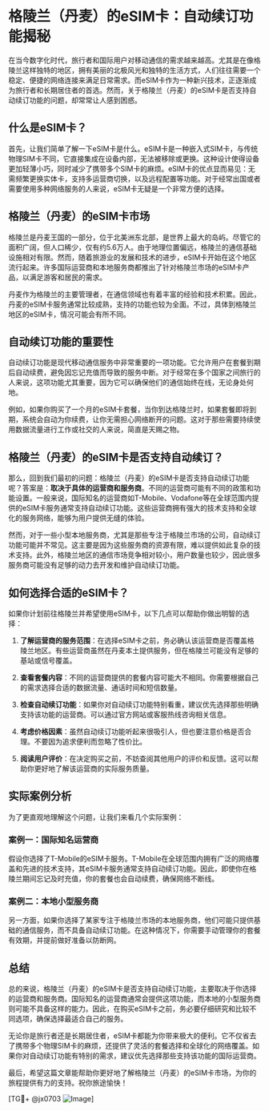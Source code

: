 # 格陵兰（丹麦）的eSIM卡：自动续订功能揭秘

在当今数字化时代，旅行者和国际用户对移动通信的需求越来越高。尤其是在像格陵兰这样独特的地区，拥有美丽的北极风光和独特的生活方式，人们往往需要一个稳定、便捷的网络连接来满足日常需求。而eSIM卡作为一种新兴技术，正逐渐成为旅行者和长期居住者的首选。然而，关于格陵兰（丹麦）的eSIM卡是否支持自动续订功能的问题，却常常让人感到困惑。

## 什么是eSIM卡？

首先，让我们简单了解一下eSIM卡是什么。eSIM卡是一种嵌入式SIM卡，与传统物理SIM卡不同，它直接集成在设备内部，无法被移除或更换。这种设计使得设备更加轻薄小巧，同时减少了携带多个SIM卡的麻烦。eSIM卡的优点显而易见：无需频繁更换实体卡，支持多运营商切换，以及远程配置等功能。对于经常出国或者需要使用多种网络服务的人来说，eSIM卡无疑是一个非常方便的选择。

## 格陵兰（丹麦）的eSIM卡市场

格陵兰是丹麦王国的一部分，位于北美洲东北部，是世界上最大的岛屿。尽管它的面积广阔，但人口稀少，仅有约5.6万人。由于地理位置偏远，格陵兰的通信基础设施相对有限。然而，随着旅游业的发展和技术的进步，eSIM卡开始在这个地区流行起来。许多国际运营商和本地服务商都推出了针对格陵兰市场的eSIM卡产品，以满足游客和居民的需求。

丹麦作为格陵兰的主要管理者，在通信领域也有着丰富的经验和技术积累。因此，丹麦的eSIM卡服务通常比较成熟，支持的功能也较为全面。不过，具体到格陵兰地区的eSIM卡，情况可能会有所不同。

## 自动续订功能的重要性

自动续订功能是现代移动通信服务中非常重要的一项功能。它允许用户在套餐到期后自动续费，避免因忘记充值而导致的服务中断。对于经常在多个国家之间旅行的人来说，这项功能尤其重要，因为它可以确保他们的通信始终在线，无论身处何地。

例如，如果你购买了一个月的eSIM卡套餐，当你到达格陵兰时，如果套餐即将到期，系统会自动为你续费，让你无需担心网络断开的问题。这对于那些需要持续使用数据流量进行工作或社交的人来说，简直是天赐之物。

## 格陵兰（丹麦）的eSIM卡是否支持自动续订？

那么，回到我们最初的问题：格陵兰（丹麦）的eSIM卡是否支持自动续订功能呢？答案是：**取决于具体的运营商和服务商**。不同的运营商可能有不同的政策和功能设置。一般来说，国际知名的运营商如T-Mobile、Vodafone等在全球范围内提供的eSIM卡服务通常支持自动续订功能。这些运营商拥有强大的技术支持和全球化的服务网络，能够为用户提供无缝的体验。

然而，对于一些小型本地服务商，尤其是那些专注于格陵兰市场的公司，自动续订功能可能并不常见。这主要是因为这些服务商的资源有限，难以提供如此复杂的技术支持。此外，格陵兰地区的通信市场竞争相对较小，用户数量也较少，因此很多服务商可能没有足够的动力去开发和维护自动续订功能。

## 如何选择合适的eSIM卡？

如果你计划前往格陵兰并希望使用eSIM卡，以下几点可以帮助你做出明智的选择：

1. **了解运营商的服务范围**：在选择eSIM卡之前，务必确认该运营商是否覆盖格陵兰地区。有些运营商虽然在丹麦本土提供服务，但在格陵兰可能没有足够的基站或信号覆盖。

2. **查看套餐内容**：不同的运营商提供的套餐内容可能大不相同。你需要根据自己的需求选择合适的数据流量、通话时间和短信数量。

3. **检查自动续订功能**：如果你对自动续订功能特别看重，建议优先选择那些明确支持该功能的运营商。可以通过官方网站或客服热线咨询相关信息。

4. **考虑价格因素**：虽然自动续订功能听起来很吸引人，但也要注意价格是否合理。不要因为追求便利而忽略了性价比。

5. **阅读用户评价**：在决定购买之前，不妨查阅其他用户的评价和反馈。这可以帮助你更好地了解该运营商的实际服务质量。

## 实际案例分析

为了更直观地理解这个问题，让我们来看几个实际案例：

### 案例一：国际知名运营商

假设你选择了T-Mobile的eSIM卡服务。T-Mobile在全球范围内拥有广泛的网络覆盖和先进的技术支持，其eSIM卡服务通常支持自动续订功能。因此，即使你在格陵兰期间忘记及时充值，你的套餐也会自动续费，确保网络不断线。

### 案例二：本地小型服务商

另一方面，如果你选择了某家专注于格陵兰市场的本地服务商，他们可能只提供基础的通信服务，而不具备自动续订功能。在这种情况下，你需要手动管理你的套餐有效期，并提前做好准备以防断网。

## 总结

总的来说，格陵兰（丹麦）的eSIM卡是否支持自动续订功能，主要取决于你选择的运营商和服务商。国际知名的运营商通常会提供这项功能，而本地的小型服务商则可能不具备这样的能力。因此，在购买eSIM卡之前，务必要仔细研究和比较不同选项，确保选择最适合自己的服务。

无论你是旅行者还是长期居住者，eSIM卡都能为你带来极大的便利。它不仅省去了携带多个物理SIM卡的麻烦，还提供了灵活的套餐选择和全球化的网络覆盖。如果你对自动续订功能有特别的需求，建议优先选择那些支持该功能的国际运营商。

最后，希望这篇文章能帮助你更好地了解格陵兰（丹麦）的eSIM卡市场，为你的旅程提供有力的支持。祝你旅途愉快！

[TG💪+ @jx0703 ![Image](https://github.com/user-attachments/assets/dbca1d08-cadb-493c-b0ec-ad6f7a83f270)]